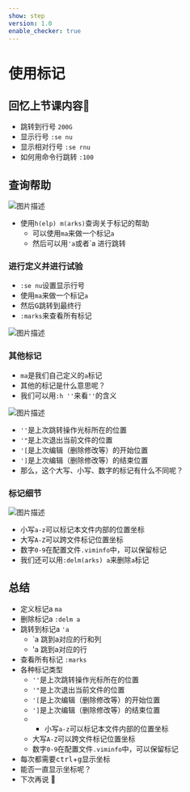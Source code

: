```yaml
---
show: step
version: 1.0
enable_checker: true
---
```


# 使用标记

## 回忆上节课内容🤔

- 跳转到行号 `200G`
- 显示行号 `:se nu`
- 显示相对行号 `:se rnu`
- 如何用命令行跳转 `:100`

## 查询帮助

![图片描述](https://doc.shiyanlou.com/courses/uid1190679-20210128-1611793827749)

- 使用`h(elp) m(arks)`查询关于标记的帮助 
	- 可以使用`ma`来做一个标记`a`
	- 然后可以用`'a`或者`a 进行跳转
	
### 进行定义并进行试验

- `:se nu`设置显示行号
- 使用`ma`来做一个标记`a`
- 然后<kbd>G</kbd>跳转到最终行
- `:marks`来查看所有标记

![图片描述](https://doc.shiyanlou.com/courses/uid1190679-20210128-1611794963053)

### 其他标记

- `ma`是我们自己定义的`a`标记
- 其他的标记是什么意思呢？
- 我们可以用`:h ''`来看`''`的含义

![图片描述](https://doc.shiyanlou.com/courses/uid1190679-20210128-1611795271314)


- `''`是上次跳转操作光标所在的位置
- `'"`是上次退出当前文件的位置
- `'[`是上次编辑（删除修改等）的开始位置
- `']`是上次编辑（删除修改等）的结束位置
- 那么，这个大写、小写、数字的标记有什么不同呢？

### 标记细节

![图片描述](https://doc.shiyanlou.com/courses/uid1190679-20210128-1611796448274)

- 小写`a-z`可以标记本文件内部的位置坐标
- 大写`A-Z`可以跨文件标记位置坐标
- 数字`0-9`在配置文件`.viminfo`中，可以保留标记
- 我们还可以用`:delm(arks) a`来删除`a`标记

## 总结
- 定义标记a `ma`
- 删除标记a `:delm a`
- 跳转到标记a `'a`
	- `a    跳到a对应的行和列
	- 'a    跳到a对应的行
- 查看所有标记 `:marks`
- 各种标记类型
	- `''`是上次跳转操作光标所在的位置
	- `'"`是上次退出当前文件的位置
	- `'[`是上次编辑（删除修改等）的开始位置
	- `']`是上次编辑（删除修改等）的结束位置
	- - 小写`a-z`可以标记本文件内部的位置坐标
	- 大写`A-Z`可以跨文件标记位置坐标
	- 数字`0-9`在配置文件`.viminfo`中，可以保留标记
- 每次都需要<kbd>ctrl</kbd>+<kbd>g</kbd>显示坐标
- 能否一直显示坐标呢？
- 下次再说 👋







